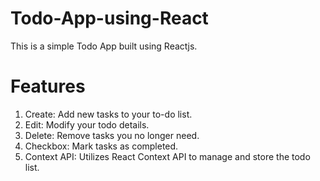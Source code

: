 # Todo-App-using-React
This is a simple Todo App built using Reactjs.

# Features
1. Create: Add new tasks to your to-do list.
2. Edit: Modify your todo details.
3. Delete: Remove tasks you no longer need.
4. Checkbox: Mark tasks as completed.
5. Context API: Utilizes React Context API to manage and store the todo list.


